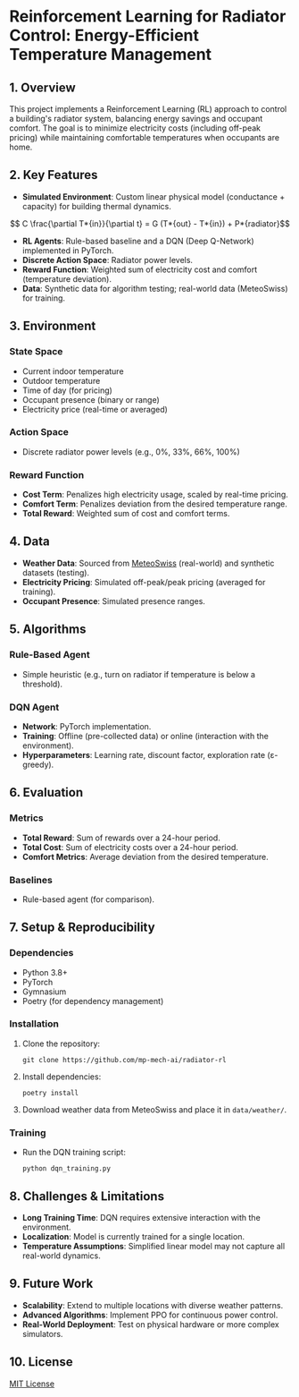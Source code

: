 # Reinforcement Learning for Radiator Control: Energy-Efficient Temperature Management

## 1. Overview

This project implements a Reinforcement Learning (RL) approach to control a building's radiator system, balancing energy savings and occupant comfort. The goal is to minimize electricity costs (including off-peak pricing) while maintaining comfortable temperatures when occupants are home.

## 2. Key Features

- **Simulated Environment**: Custom linear physical model (conductance + capacity) for building thermal dynamics.

$$ C \frac{\partial T*{in}}{\partial t} = G (T*{out} - T*{in}) + P*{radiator}$$

- **RL Agents**: Rule-based baseline and a DQN (Deep Q-Network) implemented in PyTorch.
- **Discrete Action Space**: Radiator power levels.
- **Reward Function**: Weighted sum of electricity cost and comfort (temperature deviation).
- **Data**: Synthetic data for algorithm testing; real-world data (MeteoSwiss) for training.

## 3. Environment

### State Space

- Current indoor temperature
- Outdoor temperature
- Time of day (for pricing)
- Occupant presence (binary or range)
- Electricity price (real-time or averaged)

### Action Space

- Discrete radiator power levels (e.g., 0%, 33%, 66%, 100%)

### Reward Function

- **Cost Term**: Penalizes high electricity usage, scaled by real-time pricing.
- **Comfort Term**: Penalizes deviation from the desired temperature range.
- **Total Reward**: Weighted sum of cost and comfort terms.

## 4. Data

- **Weather Data**: Sourced from [MeteoSwiss](https://www.meteoswiss.admin.ch/) (real-world) and synthetic datasets (testing).
- **Electricity Pricing**: Simulated off-peak/peak pricing (averaged for training).
- **Occupant Presence**: Simulated presence ranges.

## 5. Algorithms

### Rule-Based Agent

- Simple heuristic (e.g., turn on radiator if temperature is below a threshold).

### DQN Agent

- **Network**: PyTorch implementation.
- **Training**: Offline (pre-collected data) or online (interaction with the environment).
- **Hyperparameters**: Learning rate, discount factor, exploration rate (ε-greedy).

## 6. Evaluation

### Metrics

- **Total Reward**: Sum of rewards over a 24-hour period.
- **Total Cost**: Sum of electricity costs over a 24-hour period.
- **Comfort Metrics**: Average deviation from the desired temperature.

### Baselines

- Rule-based agent (for comparison).

## 7. Setup & Reproducibility

### Dependencies

- Python 3.8+
- PyTorch
- Gymnasium
- Poetry (for dependency management)

### Installation

1. Clone the repository:
   ```
   git clone https://github.com/mp-mech-ai/radiator-rl
   ```
2. Install dependencies:
   ```
   poetry install
   ```
3. Download weather data from MeteoSwiss and place it in `data/weather/`.

### Training

- Run the DQN training script:
  ```
  python dqn_training.py
  ```

## 8. Challenges & Limitations

- **Long Training Time**: DQN requires extensive interaction with the environment.
- **Localization**: Model is currently trained for a single location.
- **Temperature Assumptions**: Simplified linear model may not capture all real-world dynamics.

## 9. Future Work

- **Scalability**: Extend to multiple locations with diverse weather patterns.
- **Advanced Algorithms**: Implement PPO for continuous power control.
- **Real-World Deployment**: Test on physical hardware or more complex simulators.

## 10. License

[MIT License](LICENSE)

